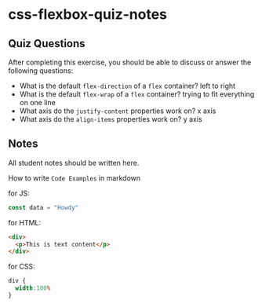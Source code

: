 # css-flexbox-quiz-notes

## Quiz Questions

After completing this exercise, you should be able to discuss or answer the following questions:

- What is the default `flex-direction` of a `flex` container?
left to right
- What is the default `flex-wrap` of a `flex` container?
trying to fit everything on one line
- What axis do the `justify-content` properties work on?
x axis
- What axis do the `align-items` properties work on?
y axis

## Notes

All student notes should be written here.


How to write `Code Examples` in markdown

for JS:
```javascript
const data = "Howdy"
```

for HTML:
```html
<div>
  <p>This is text content</p>
</div>
```

for CSS:
```css
div {
  width:100%
}
```
